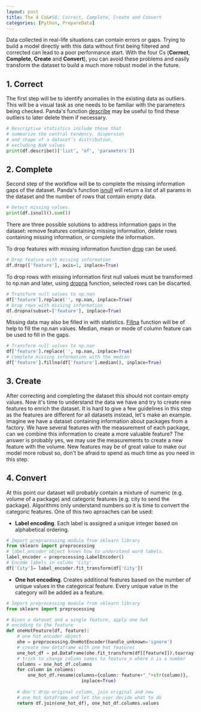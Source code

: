 ```yaml
---
layout: post
title: The 4 Cs&#58; Correct, Complete, Create and Convert
categories: [Python, PrepareData]
---
```


Data collected in real-life situations can contain errors or gaps. Trying to build a model directly with this data without first being filtered and corrected can lead to a poor performance start. With the four Cs (**Correct**, **Complete**, **Create** and **Convert**), you can avoid these problems and easily transform the dataset to build a much more robust model in the future.

## 1. Correct
The first step will be to identify anomalies in the existing data as outliers. This will be a visual task as one needs to be familiar with the parameters being checked. Panda's function [describe](https://pandas.pydata.org/docs/reference/api/pandas.DataFrame.describe.html) may be useful to find these outliers to later delete them if necessary.

```python
# Descriptive statistics include those that
# summarize the central tendency, dispersion
# and shape of a dataset’s distribution, 
# excluding NaN values
print(df.describe()['list', 'of', 'parameters'])
```

## 2. Complete
Second step of the workflow will be to complete the missing information gaps of the dataset. Panda's function [isnull](https://pandas.pydata.org/docs/reference/api/pandas.DataFrame.isnull.html) will return a list of all params in the dataset and the number of rows that contain empty data.

```python
# Detect missing values.
print(df.isnull().sum())
```

There are three possible solutions to address information gaps in the dataset: remove features containing missing information, delete rows containing missing information, or complete the information.

To drop features with missing information function [drop](https://pandas.pydata.org/docs/reference/api/pandas.DataFrame.drop.html) can be used.

```python
# Drop feature with missing information
df.drop(['feature'], axis=1, inplace=True)
```

To drop rows with missing information first null values must be transformed to np.nan and later, using [dropna](https://pandas.pydata.org/docs/reference/api/pandas.DataFrame.dropna.html) function, selected rows can be discarted.
```python
# Transform null values to np.nan
df['feature'].replace('', np.nan, inplace=True)
# Drop rows with missing information
df.dropna(subset=['feature'], inplace=True)
```

Missing data may also be filled in with statistics. [Fillna](https://pandas.pydata.org/docs/reference/api/pandas.DataFrame.fillna.html) function will be of help to fill the np.nan values. Median, mean or mode of column feature can be used to fill in the gaps.

```python
# Transform null values to np.nan
df['feature'].replace('', np.nan, inplace=True)
# Complete missing information with the median
df['feature'].fillna(df['feature'].median(), inplace=True)
```

## 3. Create

After correcting and completing the dataset this should not contain empty values. Now it's time to understand the data we have and try to create new features to enrich the dataset. It is hard to give a few guidelines in this step as the features are different for all datasets instead, let's make an example. Imagine we have a dataset containing information about packages from a factory. We have several features with the measurement of each package, can we combine this information to create a more valuable feature? The answer is probably yes, we may use the measurements to create a new feature with the volume. New features may be of great value to make our model more robust so, don't be afraid to spend as much time as you need in this step.

## 4. Convert

At this point our dataset will probably contain a mixture of numeric (e.g. volume of a package) and categoric features (e.g. city to send the package). Algorithms only understand numbers so it is time to convert the categoric features. One of this two aproaches can be used:

* **Label encoding**. Each label is assigned a unique integer based on alphabetical ordering.

```python
# Import preprocessing module from sklearn library
from sklearn import preprocessing
# label_encoder object knows how to understand word labels. 
label_encoder = preprocessing.LabelEncoder()
# Encode labels in column 'City'. 
df['City']= label_encoder.fit_transform(df['City'])
```

* **One hot encoding**. Creates additional features based on the number of unique values in the categorical feature. Every unique value in the category will be added as a feature. 

```python
# Import preprocessing module from sklearn library
from sklearn import preprocessing

# Given a dataset and a single feature, apply one hot 
# encoding to the feature
def oneHotFeature(df, feature):
	# one hot encoder object
    ohe = preprocessing.OneHotEncoder(handle_unknown='ignore')
    # create new dataframe with one hot features
    one_hot_df = pd.DataFrame(ohe.fit_transform(df[[feature]]).toarray())
    # trick to change column names to feature_n where n is a number
    columns = one_hot_df.columns
    for column in columns:
        one_hot_df.rename(columns={column: feature+"_"+str(column)},
         					inplace=True)
    
    # don't drop original column, join original and new 
    # one hot dataframe and let the user decide what to do
    return df.join(one_hot_df), one_hot_df.columns.values
``` 